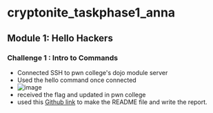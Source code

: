 # cryptonite_taskphase1_anna
## Module 1: Hello Hackers
### Challenge 1 : Intro to Commands
* Connected SSH to pwn college's dojo module server
* Used the hello command once connected
* ![image](https://github.com/user-attachments/assets/66ad6828-25b0-4df0-a15f-2628b6018bd4)
* received the flag and updated in pwn college
* used this [Github link](https://docs.github.com/en/get-started/writing-on-github/getting-started-with-writing-and-formatting-on-github/basic-writing-and-formatting-syntax) to make the README file and write the report.

